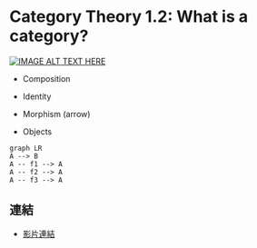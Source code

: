 # Category Theory 1.2: What is a category?

[![IMAGE ALT TEXT HERE](https://img.youtube.com/vi/YOUTUBE_VIDEO_ID_HERE/0.jpg)](https://www.youtube.com/watch?v=YOUTUBE_VIDEO_ID_HERE)

* Composition
* Identity

* Morphism (arrow)
* Objects

```mermaid
graph LR
A --> B
A -- f1 --> A
A -- f2 --> A
A -- f3 --> A
```

## 連結
* [影片連結](https://www.youtube.com/watch?v=p54Hd7AmVFU&t=514s)

<!--stackedit_data:
eyJoaXN0b3J5IjpbLTIxMzIyMDExMzcsMTAzMjIyNTE3OCwtNz
AwMTkyMDQxXX0=
-->